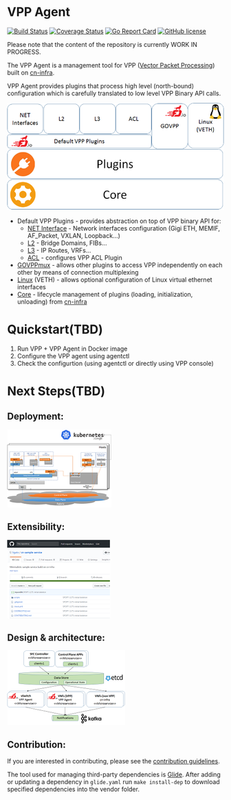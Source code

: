 # VPP Agent

[![Build Status](https://travis-ci.org/ligato/vpp-agent.svg?branch=master)](https://travis-ci.org/ligato/vpp-agent)
[![Coverage Status](https://coveralls.io/repos/github/ligato/vpp-agent/badge.svg?branch=master)](https://coveralls.io/github/ligato/vpp-agent?branch=master)
[![Go Report Card](https://goreportcard.com/badge/github.com/ligato/vpp-agent)](https://goreportcard.com/report/github.com/ligato/vpp-agent)
[![GitHub license](https://img.shields.io/badge/license-Apache%20license%202.0-blue.svg)](https://github.com/ligato/vpp-agent/blob/master/LICENSE)

Please note that the content of the repository is currently WORK IN PROGRESS.

The VPP Agent is a management tool for VPP ([Vector Packet Processing](https://fd.io/)) 
built on [cn-infra](github.com/ligato/cn-infra).

VPP Agent provides plugins that process high level (north-bound) configuration which 
is carefully translated to low level VPP Binary API calls.

![vpp agent plugins](docs/imgs/vpp_agent_plugins.png "VPP Agent Plugins on top of cn-infra")
 
* Default VPP Plugins - provides abstraction on top of VPP binary API for:
  * [NET Interface](defaultplugins/ifplugin) - Network interfaces configuration (Gigi ETH, MEMIF, AF_Packet, VXLAN, Loopback...)
  * [L2](defaultplugins/l2plugin) - Bridge Domains, FIBs...
  * [L3](defaultplugins/l3plugin) - IP Routes, VRFs...
  * [ACL](defaultplugins/aclplugin) - configures VPP ACL Plugin
* [GOVPPmux](govppmux) - allows other plugins to access VPP independently on each other by means of connection multiplexing
* [Linux](linuxplugin) (VETH) - allows optional configuration of Linux virtual ethernet interfaces
* [Core](github.com/ligato/cn-infra/core) - lifecycle management of plugins (loading, initialization, unloading) from [cn-infra](github.com/ligato/cn-infra)

# Quickstart(TBD)
1. Run VPP + VPP Agent in Docker image
2. Configure the VPP agent using agentctl
3. Check the configurtion (using agentctl or directly using VPP console)

# Next Steps(TBD)
## Deployment:
[![K8s integration](docs/imgs/k8s_deployment_thumb.png "VPP Agent - K8s integration")](docs/Deployment.md)

## Extensibility:
![VPP Agent Extensibility](docs/imgs/extensibility_thumb.png)

## Design & architecture:
[![VPP agent 10.000 feet](docs/imgs/vpp_agent_10K_feet_thumb.png "VPP Agent - 10.000 feet view on the architecture")](docs/Design.md)

## Contribution:
If you are interested in contributing, please see the [contribution guidelines](CONTRIBUTING.md).

The tool used for managing third-party dependencies is [Glide](https://github.com/Masterminds/glide). After adding or updating
a dependency in `glide.yaml` run `make install-dep` to download specified dependencies into the vendor folder. 
